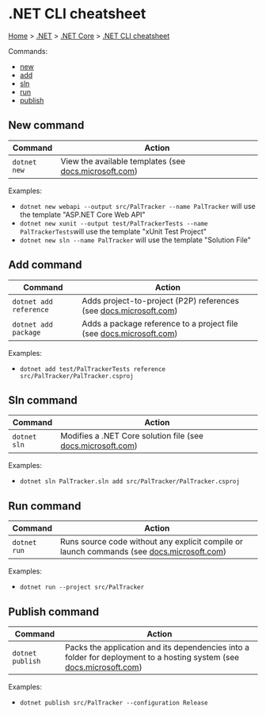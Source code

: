 # .NET CLI cheatsheet

[Home](../../readme.md) > [.NET](../dotnet.md) > [.NET Core](./dotnetcore.md) > [.NET CLI cheatsheet](./dotnet-cli-cheatsheet.md)

Commands:

- [new](#new-command)
- [add](#add-command)
- [sln](#sln-command)
- [run](#run-command)
- [publish](#publish-command)

## New command

| Command | Action |
| - | - |
| `dotnet new` | View the available templates (see [docs.microsoft.com](https://docs.microsoft.com/en-us/dotnet/core/tools/dotnet-new)) |

Examples:

- `dotnet new webapi --output src/PalTracker --name PalTracker` will use the template "ASP.NET Core Web API"
- `dotnet new xunit --output test/PalTrackerTests --name PalTrackerTests`will use the template "xUnit Test Project"
- `dotnet new sln --name PalTracker` will use the template "Solution File"

## Add command

| Command | Action |
| - | - |
| `dotnet add reference` | Adds project-to-project (P2P) references (see [docs.microsoft.com](https://docs.microsoft.com/en-us/dotnet/core/tools/dotnet-add-reference)) |
| `dotnet add package` | Adds a package reference to a project file (see [docs.microsoft.com](https://docs.microsoft.com/en-us/dotnet/core/tools/dotnet-add-package)) |

Examples:

- `dotnet add test/PalTrackerTests reference src/PalTracker/PalTracker.csproj`

## Sln command

| Command | Action |
| - | - |
| `dotnet sln` | Modifies a .NET Core solution file (see [docs.microsoft.com](https://docs.microsoft.com/en-us/dotnet/core/tools/dotnet-sln)) |

Examples:

- `dotnet sln PalTracker.sln add src/PalTracker/PalTracker.csproj`

## Run command

| Command | Action |
| - | - |
| `dotnet run` | Runs source code without any explicit compile or launch commands (see [docs.microsoft.com](https://docs.microsoft.com/en-us/dotnet/core/tools/dotnet-run)) |

Examples:

- `dotnet run --project src/PalTracker`

## Publish command

| Command | Action |
| - | - |
| `dotnet publish` | Packs the application and its dependencies into a folder for deployment to a hosting system (see [docs.microsoft.com](https://docs.microsoft.com/en-us/dotnet/core/tools/dotnet-publish)) |

Examples:

- `dotnet publish src/PalTracker --configuration Release`
